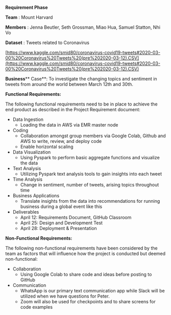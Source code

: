 **Requirement Phase**

**Team** : Mount Harvard

**Members** : Jenna Beutler, Seth Grossman, Miao Hua, Samuel Statton, Nhi Vo

**Dataset** : Tweets related to Coronavirus

[https://www.kaggle.com/smid80/coronavirus-covid19-tweets#2020-03-00%20Coronavirus%20Tweets%20(pre%202020-03-12).CSV](https://www.kaggle.com/smid80/coronavirus-covid19-tweets#2020-03-00%20Coronavirus%20Tweets%20(pre%202020-03-12).CSV)

**Business**** Case**: To investigate the changing topics and sentiment in tweets from around the world between March 12th and 30th.

**Functional Requirements:**

The following functional requirements need to be in place to achieve the end product as described in the Project Requirement document:

- Data Ingestion
  - Loading the data in AWS via EMR master node
- Coding
  - Collaboration amongst group members via Google Colab, Github and AWS to write, review, and deploy code
  - Enable horizontal scaling
- Data Visualization
  - Using Pyspark to perform basic aggregate functions and visualize the data
- Text Analysis
  - Utilizing Pyspark text analysis tools to gain insights into each tweet
- Time Analysis
  - Change in sentiment, number of tweets, arising topics throughout time
- Business Applications
  - Translate insights from the data into recommendations for running business during a global event like this
- Deliverables
  - April 12: Requirements Document, GitHub Classroom
  - April 25: Design and Development Test
  - April 28: Deployment &amp; Presentation

**Non-Functional Requirements:**

The following non-functional requirements have been considered by the team as factors that will influence how the project is conducted but deemed non-functional:

- Collaboration
  - Using Google Colab to share code and ideas before posting to GitHub
- Communication
  - WhatsApp is our primary text communication app while Slack will be utilized when we have questions for Peter.
  - Zoom will also be used for checkpoints and to share screens for code examples
